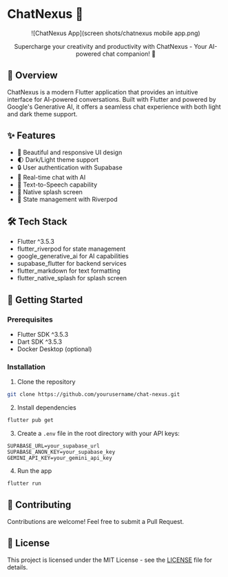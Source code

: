# ChatNexus 🤖

<div align="center">
  
![ChatNexus App](screen shots/chatnexus mobile app.png)

Supercharge your creativity and productivity with ChatNexus - Your AI-powered chat companion! 🚀

</div>

## 📱 Overview

ChatNexus is a modern Flutter application that provides an intuitive interface for AI-powered conversations. Built with Flutter and powered by Google's Generative AI, it offers a seamless chat experience with both light and dark theme support.

## ✨ Features

- 🎨 Beautiful and responsive UI design
- 🌓 Dark/Light theme support
- 🔒 User authentication with Supabase
- 💬 Real-time chat with AI
- 🎵 Text-to-Speech capability
- 📱 Native splash screen
- 🔄 State management with Riverpod

## 🛠️ Tech Stack

- Flutter ^3.5.3
- flutter_riverpod for state management
- google_generative_ai for AI capabilities
- supabase_flutter for backend services
- flutter_markdown for text formatting
- flutter_native_splash for splash screen

## 🚀 Getting Started

### Prerequisites

- Flutter SDK ^3.5.3
- Dart SDK ^3.5.3
- Docker Desktop (optional)

### Installation

1. Clone the repository
```bash
git clone https://github.com/yourusername/chat-nexus.git
```

2. Install dependencies
```bash
flutter pub get
```

3. Create a `.env` file in the root directory with your API keys:
```env
SUPABASE_URL=your_supabase_url
SUPABASE_ANON_KEY=your_supabase_key
GEMINI_API_KEY=your_gemini_api_key
```

4. Run the app
```bash
flutter run
```

## 🤝 Contributing

Contributions are welcome! Feel free to submit a Pull Request.

## 📄 License

This project is licensed under the MIT License - see the [LICENSE](LICENSE) file for details.

